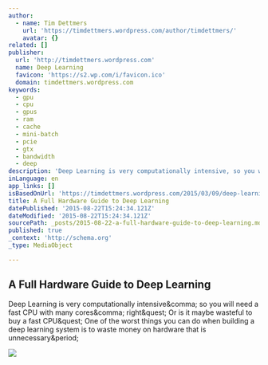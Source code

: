 ```yaml
---
author:
  - name: Tim Dettmers
    url: 'https://timdettmers.wordpress.com/author/timdettmers/'
    avatar: {}
related: []
publisher:
  url: 'http://timdettmers.wordpress.com'
  name: Deep Learning
  favicon: 'https://s2.wp.com/i/favicon.ico'
  domain: timdettmers.wordpress.com
keywords:
  - gpu
  - cpu
  - gpus
  - ram
  - cache
  - mini-batch
  - pcie
  - gtx
  - bandwidth
  - deep
description: 'Deep Learning is very computationally intensive, so you will need a fast CPU with many cores, right? Or is it maybe wasteful to buy a fast CPU? One of the worst things you can do when building a deep learning system is to waste money on hardware that is unnecessary.'
inLanguage: en
app_links: []
isBasedOnUrl: 'https://timdettmers.wordpress.com/2015/03/09/deep-learning-hardware-guide/'
title: A Full Hardware Guide to Deep Learning
datePublished: '2015-08-22T15:24:34.121Z'
dateModified: '2015-08-22T15:24:34.121Z'
sourcePath: _posts/2015-08-22-a-full-hardware-guide-to-deep-learning.md
published: true
_context: 'http://schema.org'
_type: MediaObject

---
```

<article style=""><h1>A Full Hardware Guide to Deep Learning</h1><p>Deep Learning is very computationally intensive&amp;comma; so you will need a fast CPU with many cores&amp;comma; right&amp;quest; Or is it maybe wasteful to buy a fast CPU&amp;quest; One of the worst things you can do when building a deep learning system is to waste money on hardware that is unnecessary&amp;period;</p><img src="https://timdettmers.files.wordpress.com/2015/03/suspectlineup.jpg?w=700&amp;h=394" /></article>